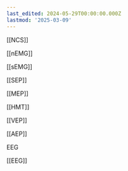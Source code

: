 ```yaml
---
last_edited: 2024-05-29T00:00:00.000Z
lastmod: '2025-03-09'
---
```





[[NCS]]

[[nEMG]]

[[sEMG]]

[[SEP]]

[[MEP]]

[[HMT]]

[[VEP]]

[[AEP]]

EEG

[[EEG]]
